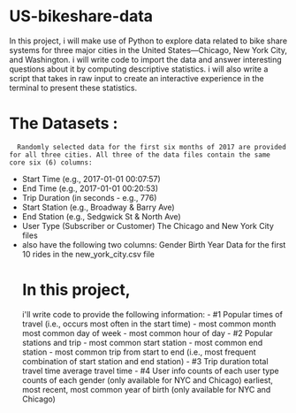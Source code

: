 # US-bikeshare-data
In this project, i will make use of Python to explore data related to bike share systems for three major cities in the United States—Chicago, New York City, and Washington. i will write code to import the data and answer interesting questions about it by computing descriptive statistics. i will also write a script that takes in raw input to create an interactive experience in the terminal to present these statistics.

# The Datasets :
      Randomly selected data for the first six months of 2017 are provided for all three cities. All three of the data files contain the same core six (6) columns: 
 - Start Time (e.g., 2017-01-01 00:07:57) 
 - End Time (e.g., 2017-01-01 00:20:53) 
 - Trip Duration (in seconds - e.g., 776)
 - Start Station (e.g., Broadway &amp; Barry Ave)
 - End Station (e.g., Sedgwick St &amp; North Ave) 
 - User Type (Subscriber or Customer) The Chicago and New York City files 
 - also have the following two columns:  Gender Birth Year  Data for the first 10 rides in the new_york_city.csv file
    # In this project,
      i'll write code to provide the following information: 
       - #1 Popular times of travel (i.e., occurs most often in the start time) 
       -  most common month most common day of week 
       -  most common hour of day
       -   #2 Popular stations and trip 
       -   most common start station 
       -   most common end station 
       -   most common trip from start to end (i.e., most frequent combination of start station and end station) 
       -   #3 Trip duration  total travel time average travel time
       -    #4 User info  counts of each user type counts of each gender (only available for NYC and Chicago) earliest, most recent, most common year of birth (only available for NYC and Chicago) 
       
